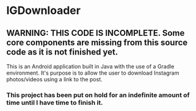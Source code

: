# IGDownloader
## WARNING: THIS CODE IS INCOMPLETE. Some core components are missing from this source code as it is not finished yet.

This is an Android application built in Java with the use of a Gradle environment. It's purpose is to allow the user to download Instagram photos/videos using a link to the post.

### This project has been put on hold for an indefinite amount of time until I have time to finish it.
